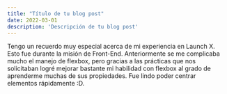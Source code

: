 ```yaml
---
title: "Título de tu blog post"
date: 2022-03-01
description: 'Descripción de tu blog post'
---
```


Tengo un recuerdo muy especial acerca de mi experiencia en Launch X. Esto fue durante la misión de Front-End.
Anteriormente se me complicaba mucho el manejo de flexbox, pero gracias a las prácticas que nos solicitaban logré
mejorar bastante mi habilidad con flexbox al grado de aprenderme muchas de sus propiedades. Fue lindo poder centrar
elementos rápidamente :D.
